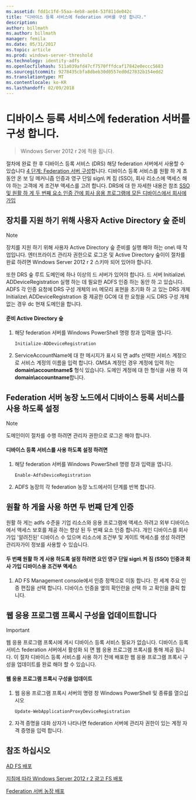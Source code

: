 ```yaml
---
ms.assetid: fdd1c1fd-55aa-4eb8-ae84-53f811de042c
title: "디바이스 등록 서비스에 federation 서버를 구성 합니다."
description: 
author: billmath
ms.author: billmath
manager: femila
ms.date: 05/31/2017
ms.topic: article
ms.prod: windows-server-threshold
ms.technology: identity-adfs
ms.openlocfilehash: 511a039afd47cf7570fffdcaf17842e0eccc5683
ms.sourcegitcommit: 9278435cbfa8dbeb30d0557ed0d27832b154edd2
ms.translationtype: MT
ms.contentlocale: ko-KR
ms.lasthandoff: 02/09/2018
---
```

# <a name="configure-a-federation-server-with-device-registration-service"></a>디바이스 등록 서비스에 federation 서버를 구성 합니다.

>Windows Server 2012 r 2에 적용 됩니다.

절차에 완료 한 후 디바이스 등록 서비스 \(DRS\) 해당 federation 서버에서 사용할 수 있습니다 [4 단계: Federation 서버 구성](https://technet.microsoft.com/library/dn303424.aspx)합니다. 디바이스 등록 서비스를 원활 하 게 초 동안 온 보 딩 메커니즘 인증과 영구 단일 sign\ 켜 짐 \(SSO\), 회사 리소스에 액세스 해야 하는 고객에 게 조건부 액세스를 고려 합니다. DRS에 대 한 자세한 내용은 참조 [SSO 및 원활 하 게 두 번째 요소 인증 간에 회사 응용 프로그램에 모든 디바이스에서 회사에 가입](../../ad-fs/operations/Join-to-Workplace-from-Any-Device-for-SSO-and-Seamless-Second-Factor-Authentication-Across-Company-Applications.md)  
  
## <a name="prepare-your-active-directory-forest-to-support-devices"></a>장치를 지원 하기 위해 사용자 Active Directory 숲 준비  
  
> [!NOTE]  
> 장치를 지원 하기 위해 사용자 Active Directory 숲 준비를 실행 해야 하는 one\ 때 작업입니다. 엔터프라이즈 관리자 권한으로 로그온 및 Active Directory 숲이이 절차를 완료 하려면 Windows Server 2012 r 2 스키마 되어 있어야 합니다.  
>   
> 또한 DRS 숲 루트 도메인에 하나 이상의 드 서버가 있어야 합니다. 드 서버 Initialize\ ADDeviceRegistration 실행 하는 데 필요한 ADFS 인증 하는 동안 하 고 있습니다. ADFS 각 인증 요청에 DRS 구성 개체의 in\ 메모리 표현을 초기화 하 고 있는 DRS 개체 Initialize\ ADDeviceRegistration 중 제공한 GC에 대 한 요청을 시도 DRS 구성 개체 없는 경우 dc 현재 도메인을 합니다.  
  
#### <a name="to-prepare-the-active-directory-forest"></a>준비 Active Directory 숲  
  
1.  해당 federation 서버를 Windows PowerShell 명령 창과 입력을 엽니다.  
  
    ```  
    Initialize-ADDeviceRegistration  
    ```  
  
2.  ServiceAccountName에 대 한 메시지가 표시 되 면 adfs 선택한 서비스 계정으로 서비스 계정의 이름을 입력 합니다.  GMSA 계정인 경우 계정에 입력 하는 **domain\\accountname$** 형식 있습니다. 도메인 계정에 대 한 형식을 사용 하 여 **domain\\accountname**합니다.  
  
## <a name="enable-device-registration-service-on-a-federation-server-farm-node"></a>Federation 서버 농장 노드에서 디바이스 등록 서비스를 사용 하도록 설정  
  
> [!NOTE]  
> 도메인이이 절차를 수행 하려면 관리자 권한으로 로그온 해야 합니다.  
  
#### <a name="to-enable-device-registration-service"></a>디바이스 등록 서비스를 사용 하도록 설정 하려면  
  
1.  해당 federation 서버를 Windows PowerShell 명령 창과 입력을 엽니다.  
  
    ```  
    Enable-AdfsDeviceRegistration  
    ```  
  
2.  ADFS 농장의 각 federation 농장 노드에서이 단계를 반복 합니다.  
  
## <a name="enable-seamless-second-factor-authentication"></a>원활 하 게을 사용 하면 두 번째 단계 인증  
원활 하 게는 adfs 수준을 기업 리소스와 응용 프로그램에 액세스 하려고 외부 디바이스에서 액세스 보호를 제공 하는 향상 된 두 번째 요소 인증 합니다. 개인 디바이스를 회사 가입 '알려진된' 디바이스 수 있으며 리소스에 조건부 및 게이트 액세스를 생성 하려면 관리자가이 정보를 사용할 수 있습니다.  
  
#### <a name="to-enable-seamless-second-factor-authentication-persistent-single-sign-on-sso-and-conditional-access-for-workplace-joined-devices"></a>두 번째 원활 하 게 사용 하도록 설정 하려면 요인 영구 단일 sign\ 켜 짐 \(SSO\) 인증과 회사 가입 디바이스용 조건부 액세스  
  
1.  AD FS Management console에서 인증 정책으로 이동 합니다. 전 세계 주요 인증 편집을 선택 합니다. 디바이스 인증을 옆의 확인란을 선택 하 고 확인을 클릭 합니다.  
  
## <a name="update-the-web-application-proxy-configuration"></a>웹 응용 프로그램 프록시 구성을 업데이트합니다  
  
> [!IMPORTANT]  
> 웹 응용 프로그램 프록시에 게시 디바이스 등록 서비스 필요가 없습니다.  디바이스 등록 서비스 federation 서버에서 활성화 되 면 웹 응용 프로그램 프록시를 통해 제공 됩니다.  이 절차 디바이스 등록 서비스를 사용 하기 전에 배포한 웹 응용 프로그램 프록시 구성을 업데이트를 완료 해야 할 수 있습니다.  
  
#### <a name="to-update-the-web-application-proxy-configuration"></a>웹 응용 프로그램 프록시 구성을 업데이트  
  
1.  웹 응용 프로그램 프록시 서버의 명령 창 Windows PowerShell 및 종류를 열으십시오  
  
    ```  
    Update-WebApplicationProxyDeviceRegistration  
    ```  
  
2.  자격 증명을 대화 상자가 나타나면 federation 서버에 관리자 권한이 있는 계정 자격 증명을 입력 합니다.  
  
## <a name="see-also"></a>참조 하십시오 

[AD FS 배포](../../ad-fs/AD-FS-Deployment.md)  

[지침에 따라 Windows Server 2012 r 2 광고 FS 배포](../../ad-fs/deployment/Windows-Server-2012-R2-AD-FS-Deployment-Guide.md)  
 
[Federation 서버 농장 배포](../../ad-fs/deployment/Deploying-a-Federation-Server-Farm.md)  
  


